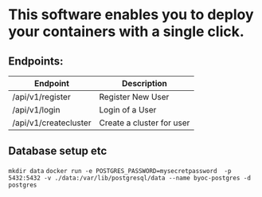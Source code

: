 # This software enables you to deploy your containers with a single click.

## Endpoints:
| Endpoint | Description |
|----------|-------------|
| /api/v1/register | Register New User |
| /api/v1/login | Login of a User |
| /api/v1/createcluster | Create a cluster for user |

## Database setup etc
`mkdir data`
`
docker run -e POSTGRES_PASSWORD=mysecretpassword  -p 5432:5432 -v ./data:/var/lib/postgresql/data --name byoc-postgres -d postgres
`
